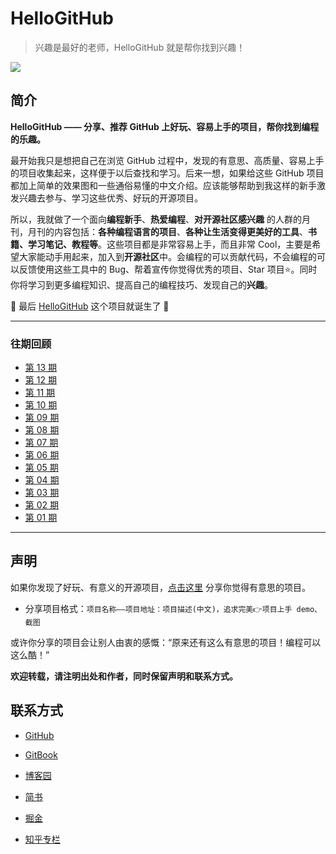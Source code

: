 # HelloGitHub
>兴趣是最好的老师，HelloGitHub 就是帮你找到兴趣！

![](https://github.com/521xueweihan/HelloGitHub/blob/master/01/img/hello-github.jpg)

## 简介
**HelloGitHub —— 分享、推荐 GitHub 上好玩、容易上手的项目，帮你找到编程的乐趣。**

最开始我只是想把自己在浏览 GitHub 过程中，发现的有意思、高质量、容易上手的项目收集起来，这样便于以后查找和学习。后来一想，如果给这些 GitHub 项目都加上简单的效果图和一些通俗易懂的中文介绍。应该能够帮助到我这样的新手激发兴趣去参与、学习这些优秀、好玩的开源项目。

所以，我就做了一个面向**编程新手**、**热爱编程**、**对开源社区感兴趣** 的人群的月刊，月刊的内容包括：**各种编程语言的项目**、**各种让生活变得更美好的工具**、**书籍、学习笔记、教程等**。这些项目都是非常容易上手，而且非常 Cool，主要是希望大家能动手用起来，加入到**开源社区**中。会编程的可以贡献代码，不会编程的可以反馈使用这些工具中的 Bug、帮着宣传你觉得优秀的项目、Star 项目⭐️。同时你将学习到更多编程知识、提高自己的编程技巧、发现自己的**兴趣**。

🎉 最后 [HelloGitHub](http://hellogithub.com/) 这个项目就诞生了 🎉

---
### 往期回顾
- [第 13 期](https://github.com/521xueweihan/HelloGitHub/blob/master/13/HelloGitHub13.md)
- [第 12 期](https://github.com/521xueweihan/HelloGitHub/blob/master/12/HelloGitHub12.md)
- [第 11 期](https://github.com/521xueweihan/HelloGitHub/blob/master/11/HelloGitHub11.md)
- [第 10 期](https://github.com/521xueweihan/HelloGitHub/blob/master/10/HelloGitHub10.md)
- [第 09 期](https://github.com/521xueweihan/HelloGitHub/blob/master/09/HelloGitHub09.md)
- [第 08 期](https://github.com/521xueweihan/HelloGitHub/blob/master/08/HelloGitHub08.md)
- [第 07 期](https://github.com/521xueweihan/HelloGitHub/blob/master/07/HelloGitHub07.md)
- [第 06 期](https://github.com/521xueweihan/HelloGitHub/blob/master/06/HelloGitHub06.md)
- [第 05 期](https://github.com/521xueweihan/HelloGitHub/blob/master/05/HelloGitHub05.md)
- [第 04 期](https://github.com/521xueweihan/HelloGitHub/blob/master/04/HelloGitHub04.md)
- [第 03 期](https://github.com/521xueweihan/HelloGitHub/blob/master/03/HelloGitHub03.md)
- [第 02 期](https://github.com/521xueweihan/HelloGitHub/blob/master/02/HelloGitHub02.md)
- [第 01 期](https://github.com/521xueweihan/HelloGitHub/blob/master/01/HelloGitHub01.md)

---

## 声明
如果你发现了好玩、有意义的开源项目，[点击这里](https://github.com/521xueweihan/HelloGitHub/issues/new) 分享你觉得有意思的项目。

- 分享项目格式：`项目名称——项目地址：项目描述(中文)，追求完美👉项目上手 demo、截图`

或许你分享的项目会让别人由衷的感慨：“原来还有这么有意思的项目！编程可以这么酷！”

**欢迎转载，请注明出处和作者，同时保留声明和联系方式。**

## 联系方式
- [GitHub](https://github.com/521xueweihan)

- [GitBook](https://gitbook.hellogithub.com/)

- [博客园](http://www.cnblogs.com/xueweihan/)

- [简书](http://www.jianshu.com/u/f04b57b6f433)

- [掘金](https://juejin.im/user/5677785f60b2298f122fe889)

- [知乎专栏](https://zhuanlan.zhihu.com/hellogithub)
